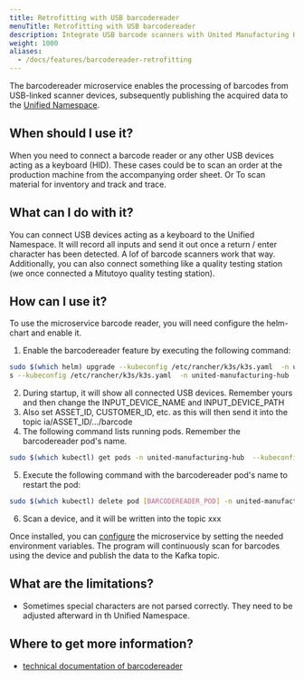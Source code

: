 ```yaml
---
title: Retrofitting with USB barcodereader
menuTitle: Retrofitting with USB barcodereader
description: Integrate USB barcode scanners with United Manufacturing Hub's barcodereader microservice for seamless data publishing to Unified Namespace. Ideal for inventory, order processing, and quality testing stations.
weight: 1000
aliases:
  - /docs/features/barcodereader-retrofitting
---
```


The barcodereader microservice enables the processing of barcodes from USB-linked scanner devices, subsequently publishing the acquired
data to the [Unified Namespace](https://learn.umh.app/lesson/introduction-into-it-ot-unified-namespace/).

## When should I use it?

When you need to connect a barcode reader or any other USB devices acting as a keyboard (HID). These cases could be to scan an order
at the production machine from the accompanying order sheet. Or To scan material for inventory and track and trace.

## What can I do with it?

You can connect USB devices acting as a keyboard to the Unified Namespace. It will record all inputs and send it out once
a return / enter character has been detected. A lof of barcode scanners work that way. Additionally, you can also connect
something like a quality testing station (we once connected a Mitutoyo quality testing station).

## How can I use it?

To use the microservice barcode reader, you will need configure the helm-chart and enable it.

1. Enable the barcodereader feature by executing the following command:
```bash
sudo $(which helm) upgrade --kubeconfig /etc/rancher/k3s/k3s.yaml  -n united-manufacturing-hub united-manufacturing-hub united-manufacturing-hub/united-manufacturing-hub --set _000_commonConfig.datasources.barcodereader.enabled=true --reuse-values --version $(sudo $(which helm) l
s --kubeconfig /etc/rancher/k3s/k3s.yaml  -n united-manufacturing-hub -o json | jq -r '.[0].app_version')
```
2. During startup, it will show all connected USB devices. Remember yours and then change the INPUT_DEVICE_NAME and INPUT_DEVICE_PATH
3. Also set ASSET_ID, CUSTOMER_ID, etc. as this will then send it into the topic ia/ASSET_ID/.../barcode
4. The following command lists running pods. Remember the barcodereader pod's name.
```bash
sudo $(which kubectl) get pods -n united-manufacturing-hub  --kubeconfig /etc/rancher/k3s/k3s.yaml
```
5. Execute the following command with the barcodereader pod's name to restart the pod:
```bash
sudo $(which kubectl) delete pod [BARCODEREADER_POD] -n united-manufacturing-hub  --kubeconfig /etc/rancher/k3s/k3s.yaml
``` 
6. Scan a device, and it will be written into the topic xxx

Once installed, you can [configure](/docs/reference/microservices/barcodereader/) the microservice by
setting the needed environment variables. The program will continuously scan for barcodes using the device and publish
the data to the Kafka topic.

## What are the limitations?

- Sometimes special characters are not parsed correctly. They need to be adjusted afterward in th Unified Namespace.

## Where to get more information?

- [technical documentation of barcodereader](/docs/reference/microservices/barcodereader/)
